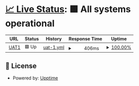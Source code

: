 # [📈 Live Status](https://upptime.github.io/upptime): <!--live status--> **🟩 All systems operational**

<!--start: status pages-->
<!-- This summary is generated by Upptime (https://github.com/upptime/upptime) -->
<!-- Do not edit this manually, your changes will be overwritten -->
<!-- prettier-ignore -->
| URL | Status | History | Response Time | Uptime |
| --- | ------ | ------- | ------------- | ------ |
| <img alt="" src="https://icons.duckduckgo.com/ip3/uat1.dev.aliyademo.io.ico" height="13"> [UAT1](https://uat1.dev.aliyademo.io/) | 🟩 Up | [uat-1.yml](https://github.com/rajkundhuri/uptime-test/commits/HEAD/history/uat-1.yml) | <details><summary><img alt="Response time graph" src="./graphs/uat-1/response-time-week.png" height="20"> 406ms</summary><br><a href="https://upptime.github.io/upptime/history/uat-1"><img alt="Response time 372" src="https://img.shields.io/endpoint?url=https%3A%2F%2Fraw.githubusercontent.com%2Frajkundhuri%2Fuptime-test%2FHEAD%2Fapi%2Fuat-1%2Fresponse-time.json"></a><br><a href="https://upptime.github.io/upptime/history/uat-1"><img alt="24-hour response time 476" src="https://img.shields.io/endpoint?url=https%3A%2F%2Fraw.githubusercontent.com%2Frajkundhuri%2Fuptime-test%2FHEAD%2Fapi%2Fuat-1%2Fresponse-time-day.json"></a><br><a href="https://upptime.github.io/upptime/history/uat-1"><img alt="7-day response time 406" src="https://img.shields.io/endpoint?url=https%3A%2F%2Fraw.githubusercontent.com%2Frajkundhuri%2Fuptime-test%2FHEAD%2Fapi%2Fuat-1%2Fresponse-time-week.json"></a><br><a href="https://upptime.github.io/upptime/history/uat-1"><img alt="30-day response time 372" src="https://img.shields.io/endpoint?url=https%3A%2F%2Fraw.githubusercontent.com%2Frajkundhuri%2Fuptime-test%2FHEAD%2Fapi%2Fuat-1%2Fresponse-time-month.json"></a><br><a href="https://upptime.github.io/upptime/history/uat-1"><img alt="1-year response time 372" src="https://img.shields.io/endpoint?url=https%3A%2F%2Fraw.githubusercontent.com%2Frajkundhuri%2Fuptime-test%2FHEAD%2Fapi%2Fuat-1%2Fresponse-time-year.json"></a></details> | <details><summary><a href="https://upptime.github.io/upptime/history/uat-1">100.00%</a></summary><a href="https://upptime.github.io/upptime/history/uat-1"><img alt="All-time uptime 100.00%" src="https://img.shields.io/endpoint?url=https%3A%2F%2Fraw.githubusercontent.com%2Frajkundhuri%2Fuptime-test%2FHEAD%2Fapi%2Fuat-1%2Fuptime.json"></a><br><a href="https://upptime.github.io/upptime/history/uat-1"><img alt="24-hour uptime 100.00%" src="https://img.shields.io/endpoint?url=https%3A%2F%2Fraw.githubusercontent.com%2Frajkundhuri%2Fuptime-test%2FHEAD%2Fapi%2Fuat-1%2Fuptime-day.json"></a><br><a href="https://upptime.github.io/upptime/history/uat-1"><img alt="7-day uptime 100.00%" src="https://img.shields.io/endpoint?url=https%3A%2F%2Fraw.githubusercontent.com%2Frajkundhuri%2Fuptime-test%2FHEAD%2Fapi%2Fuat-1%2Fuptime-week.json"></a><br><a href="https://upptime.github.io/upptime/history/uat-1"><img alt="30-day uptime 100.00%" src="https://img.shields.io/endpoint?url=https%3A%2F%2Fraw.githubusercontent.com%2Frajkundhuri%2Fuptime-test%2FHEAD%2Fapi%2Fuat-1%2Fuptime-month.json"></a><br><a href="https://upptime.github.io/upptime/history/uat-1"><img alt="1-year uptime 100.00%" src="https://img.shields.io/endpoint?url=https%3A%2F%2Fraw.githubusercontent.com%2Frajkundhuri%2Fuptime-test%2FHEAD%2Fapi%2Fuat-1%2Fuptime-year.json"></a></details>

<!--end: status pages-->

## 📄 License

- Powered by: [Upptime](https://github.com/upptime/upptime)

